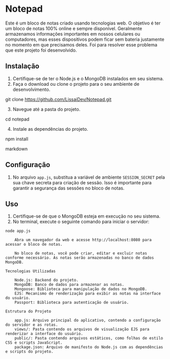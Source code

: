 
# Notepad

Este é um bloco de notas criado usando tecnologias web. O objetivo é ter um bloco de notas 100% online e sempre disponível. Geralmente armazenamos informações importantes em nossos celulares ou computadores, mas esses dispositivos podem ficar sem bateria justamente no momento em que precisamos deles. Foi para resolver esse problema que este projeto foi desenvolvido.

## Instalação

1. Certifique-se de ter o Node.js e o MongoDB instalados em seu sistema.
2. Faça o download ou clone o projeto para o seu ambiente de desenvolvimento.

git clone https://github.com/LissaiDev/Notepad.git

3. Navegue até a pasta do projeto.

cd notepad

4. Instale as dependências do projeto.

npm install

markdown


## Configuração

1. No arquivo `app.js`, substitua a variável de ambiente `SESSION_SECRET` pela sua chave secreta para criação de sessão. Isso é importante para garantir a segurança das sessões no bloco de notas.

## Uso

1. Certifique-se de que o MongoDB esteja em execução no seu sistema.
2. No terminal, execute o seguinte comando para iniciar o servidor:

```shell
node app.js

    Abra um navegador da web e acesse http://localhost:8080 para acessar o bloco de notas.

    No bloco de notas, você pode criar, editar e excluir notas conforme necessário. As notas serão armazenadas no banco de dados MongoDB.

Tecnologias Utilizadas

    Node.js: Backend do projeto.
    MongoDB: Banco de dados para armazenar as notas.
    Mongoose: Biblioteca para manipulação de dados no MongoDB.
    EJS: Mecanismo de renderização para exibir as notas na interface do usuário.
    Passport: Biblioteca para autenticação de usuário.

Estrutura do Projeto

    app.js: Arquivo principal do aplicativo, contendo a configuração do servidor e as rotas.
    views/: Pasta contendo os arquivos de visualização EJS para renderizar a interface do usuário.
    public/: Pasta contendo arquivos estáticos, como folhas de estilo CSS e scripts JavaScript.
    package.json: Arquivo de manifesto do Node.js com as dependências e scripts do projeto.
